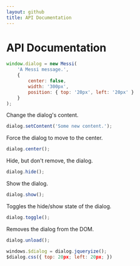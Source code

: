 ```yaml
---
layout: github
title: API Documentation
---
```

# API Documentation


```javascript
window.dialog = new Messi(
    'A Messi message.',
    {
        center: false,
        width: '300px',
        position: { top: '20px', left: '20px' }
    }
);
```

Change the dialog's content.

```javascript
dialog.setContent('Some new content.');
```

Force the dialog to move to the center.

```javascript
dialog.center();
```

Hide, but don't remove, the dialog.

```javascript
dialog.hide();
```

Show the dialog.

```javascript
dialog.show();
```

Toggles the hide/show state of the dialog.

```javascript
dialog.toggle();
```

Removes the dialog from the DOM.

```javascript
dialog.unload();
```

```javascript
windows.$dialog = dialog.jqueryize();
$dialog.css({ top: 20px; left: 20px; })
```
